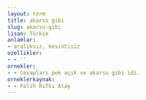 ```yaml
---
layout: term
title: akarsu gibi
slug: akarsu-gibi
lisan: Türkçe
anlamlar:
- aralıksız, kesintisiz
ozellikler:
- - ''
ornekler:
- - Cevapları pek açık ve akarsu gibi idi.
orneklerkaynak:
- - Falih Rıfkı Atay
---
```

